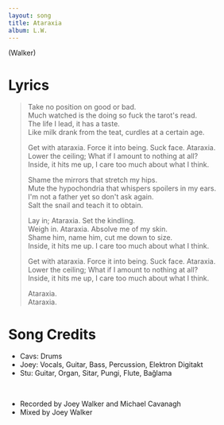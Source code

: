 ```yaml
---
layout: song
title: Ataraxia
album: L.W.
---
```


(Walker)

# Lyrics

> Take no position on good or bad.  
> Much watched is the doing so fuck the tarot's read.  
> The life I lead, it has a taste.  
> Like milk drank from the teat, curdles at a certain age.  
>  
> Get with ataraxia. Force it into being. Suck face. Ataraxia.  
> Lower the ceiling; What if I amount to nothing at all?  
> Inside, it hits me up, I care too much about what I think.  
>  
> Shame the mirrors that stretch my hips.  
> Mute the hypochondria that whispers spoilers in my ears.  
> I'm not a father yet so don't ask again.  
> Salt the snail and teach it to obtain.  
>  
> Lay in; Ataraxia. Set the kindling.  
> Weigh in. Ataraxia. Absolve me of my skin.  
> Shame him, name him, cut me down to size.  
> Inside, it hits me up. I care too much about what I think.  
>  
> Get with ataraxia. Force it into being. Suck face. Ataraxia.  
> Lower the ceiling; What if I amount to nothing at all?  
> Inside, it hits me up, I care too much about what I think.  
>  
> Ataraxia.  
> Ataraxia.  

# Song Credits

* Cavs: Drums
* Joey: Vocals, Guitar, Bass, Percussion, Elektron Digitakt
* Stu: Guitar, Organ, Sitar, Pungi, Flute, Bağlama
<br>

* Recorded by Joey Walker and Michael Cavanagh
* Mixed by Joey Walker
